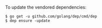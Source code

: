 To update the vendored dependencies:

```
$ go get -u github.com/golang/dep/cmd/dep
$ dep ensure -update
```

